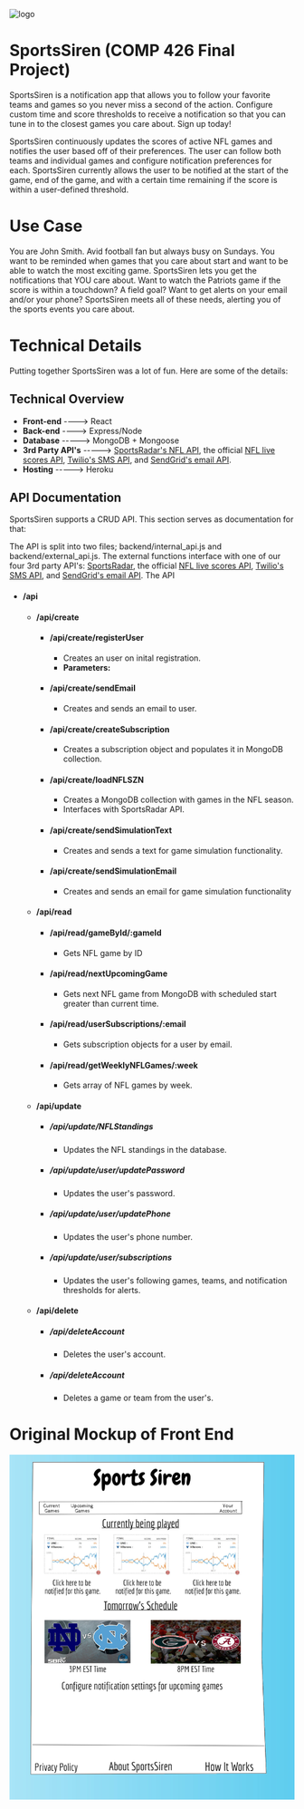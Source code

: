 ![logo](https://sports-siren.herokuapp.com/static/media/logo.a5162b21.svg)

# SportsSiren (COMP 426 Final Project)
SportsSiren is a notification app that allows you to follow your favorite teams and games so you never miss a second of the action. Configure custom time and score thresholds to receive a notification so that you can tune in to the closest games you care about. Sign up today!

SportsSiren continuously updates the scores of active NFL games and notifies the user based off of their preferences. The user can follow both teams and individual games and configure notification preferences for each. SportsSiren currently allows the user to be notified at the start of the game, end of the game, and with a certain time remaining if the score is within a user-defined threshold. 

# Use Case

You are John Smith. Avid football fan but always busy on Sundays. You want to be reminded when games that you care about start and want to be able to watch the most exciting game. SportsSiren lets you get the notifications that YOU care about. Want to watch the Patriots game if the score is within a touchdown? A field goal? Want to get alerts on your email and/or your phone? SportsSiren meets all of these needs, alerting you of the sports events you care about. 

# Technical Details 

Putting together SportsSiren was a lot of fun. Here are some of the details: 
## Technical Overview
- **Front-end** ----> React
- **Back-end** ----> Express/Node
- **Database** -----> MongoDB + Mongoose
- **3rd Party API's** -----> [SportsRadar's NFL API](https://developer.sportradar.com/docs/read/american_football/NFL_v5), the official [NFL live scores API](http://static.nfl.com/liveupdate/scores/scores.json), [Twilio's SMS API](https://www.twilio.com/docs/sms/api), and [SendGrid's email API](https://sendgrid.com/docs/API_Reference/Web_API_v3/Mail/index.html).
- **Hosting** -----> Heroku
## API Documentation
SportsSiren supports a CRUD API. This section serves as documentation for that: 

The API is split into two files; backend/internal_api.js and backend/external_api.js. The external functions interface with one of our four 3rd party API's: [SportsRadar](https://developer.sportradar.com/docs/read/american_football/NFL_v5), the official [NFL live scores API](http://static.nfl.com/liveupdate/scores/scores.json), [Twilio's SMS API](https://www.twilio.com/docs/sms/api), and [SendGrid's email API](https://sendgrid.com/docs/API_Reference/Web_API_v3/Mail/index.html). The API 


- #### /api 
    - ####   /api/create 
        - #### /api/create/registerUser
            - Creates an user on inital registration.
            - **Parameters:** 
        - #### /api/create/sendEmail
            - Creates and sends an email to user.
        - #### /api/create/createSubscription
            - Creates a subscription object and populates it in MongoDB collection.
        - #### /api/create/loadNFLSZN
            - Creates a MongoDB collection with games in the NFL season.
            - Interfaces with SportsRadar API.
        - #### /api/create/sendSimulationText
            - Creates and sends a text for game simulation functionality.
        - #### /api/create/sendSimulationEmail
            - Creates and sends an email for game simulation functionality
    - ####   /api/read
        - #### /api/read/gameById/:gameId
            - Gets NFL game by ID
        - #### /api/read/nextUpcomingGame
            - Gets next NFL game from MongoDB with scheduled start greater than current time. 
        - #### /api/read/userSubscriptions/:email
            - Gets subscription objects for a user by email.
        - #### /api/read/getWeeklyNFLGames/:week
            - Gets array of NFL games by week.
    - ####   /api/update 
        - ##### /api/update/NFLStandings
            - Updates the NFL standings in the database.
        - ##### /api/update/user/updatePassword
            - Updates the user's password.
        - ##### /api/update/user/updatePhone
            - Updates the user's phone number.
        - ##### /api/update/user/subscriptions
            - Updates the user's following games, teams, and notification thresholds for alerts.
    - ####   /api/delete 
        - ##### /api/deleteAccount
            - Deletes the user's account. 
        - ##### /api/deleteAccount
            - Deletes a game or team from the user's. 


# Original Mockup of Front End 
![Mock Front End](https://raw.githubusercontent.com/AdamWinek/SportsSiren/master/sports%20siren%20mockup.jpeg)
